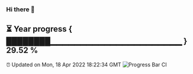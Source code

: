 ### Hi there 👋
⏳ Year progress { ████████▁▁▁▁▁▁▁▁▁▁▁▁▁▁▁▁▁▁▁▁▁▁ } 29.52 %
---
⏰ Updated on Mon, 18 Apr 2022 18:22:34 GMT
![Progress Bar CI](https://github.com/liununu/liununu/workflows/Progress%20Bar%20CI/badge.svg)
